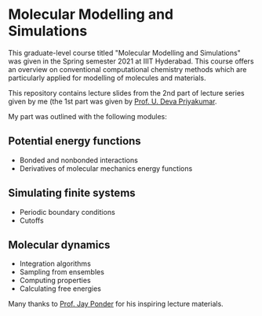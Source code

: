 # Molecular Modelling and Simulations

This graduate-level course titled "Molecular Modelling and Simulations" was given in the Spring semester 2021 at IIIT Hyderabad. This course offers an overview on conventional computational chemistry methods which are particularly applied for modelling of molecules and materials.

This repository contains lecture slides from the 2nd part of lecture series given by me (the 1st part was given by [Prof. U. Deva Priyakumar](https://http://devalab.org).

My part was outlined with the following modules:

## Potential energy functions

 - Bonded and nonbonded interactions
 - Derivatives of molecular mechanics energy functions

## Simulating finite systems

 - Periodic boundary conditions
 - Cutoffs

## Molecular dynamics

 - Integration algorithms
 - Sampling from ensembles
 - Computing properties
 - Calculating free energies

Many thanks to [Prof. Jay Ponder](https://dasher.wustl.edu) for his inspiring lecture materials.
